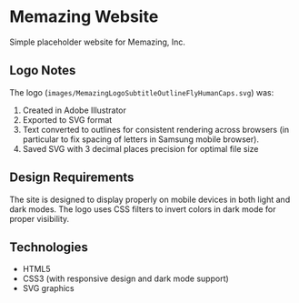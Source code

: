 # Memazing Website

Simple placeholder website for Memazing, Inc.

## Logo Notes

The logo (`images/MemazingLogoSubtitleOutlineFlyHumanCaps.svg`) was:
1. Created in Adobe Illustrator
2. Exported to SVG format
3. Text converted to outlines for consistent rendering across browsers (in particular to fix spacing of letters in Samsung mobile browser).
4. Saved SVG with 3 decimal places precision for optimal file size

## Design Requirements

The site is designed to display properly on mobile devices in both light and dark modes. The logo uses CSS filters to invert colors in dark mode for proper visibility.

## Technologies

- HTML5
- CSS3 (with responsive design and dark mode support)
- SVG graphics
